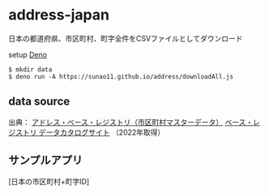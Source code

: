 # address-japan

日本の都道府県、市区町村、町字全件をCSVファイルとしてダウンロード

setup [Deno](https://deno.land/)

```
$ mkdir data
$ deno run -A https://sunao11.github.io/address/downloadAll.js
```

## data source

出典： [アドレス・ベース・レジストリ（市区町村マスターデータ）](https://www.digital.go.jp/news/KgQ8ac8h/) [ベース・レジストリ データカタログサイト](https://registry-catalog.registries.digital.go.jp/dataset/o1-000000_g2-000002) （2022年取得）

## サンプルアプリ

[日本の市区町村+町字ID]
